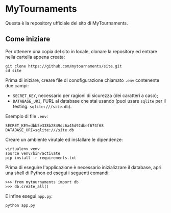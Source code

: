 # MyTournaments
Questa è la repository ufficiale del sito di MyTournaments.

## Come iniziare
Per ottenere una copia del sito in locale, clonare la repository ed entrare nella cartella appena creata:
```
git clone https://github.com/mytournaments/site.git
cd site
```

Prima di iniziare, creare file di conofigurazione chiamato `.env` contenente due campi:
- `SECRET_KEY`, necessario per ragioni di sicurezza (dei caratteri a caso);
- `DATABASE_URI`, l'URL al database che stai usando (puoi usare `sqlite` per il testing: `sqlite:///site.db`).

Esempio di file `.env`:
```
SECRET_KEY=dbb5e338b2849dc6a45d92dbef674f68
DATABASE_URI=sqlite:///site.db
```

Creare un ambiente virutale ed installare le dipendenze:
```
virtualenv venv
source venv/bin/activate
pip install -r requirements.txt
```

Prima di eseguire l'applicazione è necessario inizializzare il database, apri una shell di Python ed esegui i seguenti comandi:
```
>>> from mytournaments import db
>>> db.create_all()
```

E infine esegui `app.py`:
```
python app.py
```
